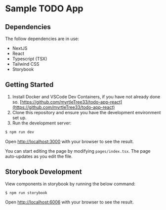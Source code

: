 Sample TODO App
================

## Dependencies

The follow dependencies are in use:

- NextJS
- React
- Typescript (TSX)
- Tailwind CSS
- Storybook


## Getting Started

1. Install Docker and VSCode Dev Containers, if you have not already done so. [https://github.com/myrtleTree33/todo-app-react](https://github.com/myrtleTree33/todo-app-react)
2. Clone this repository and ensure you have the development environment set up.
3. Run the development server:

```bash
$ npm run dev
```

Open [http://localhost:3000](http://localhost:3000) with your browser to see the result.

You can start editing the page by modifying `pages/index.tsx`. The page auto-updates as you edit the file.


## Storybook Development

View components in storybook by running the below command:

```bash
$ npm run storybook
```

Open [http://localhost:6006](http://localhost:6006) with your browser to see the result.
